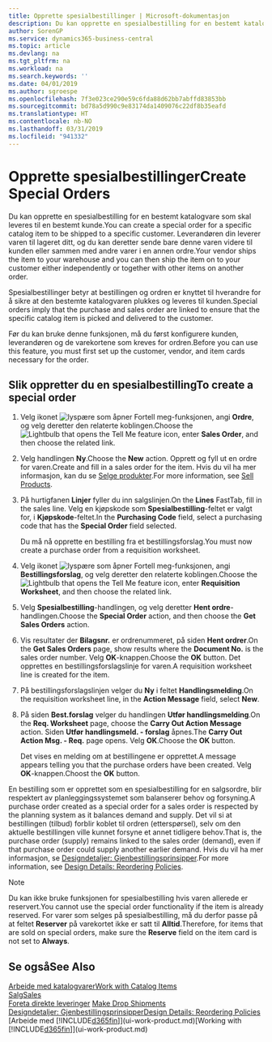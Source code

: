 ```yaml
---
title: Opprette spesialbestillinger | Microsoft-dokumentasjon
description: Du kan opprette en spesialbestilling for en bestemt katalogvare som skal leveres til en bestemt kunde. Leverandøren din leverer varen til lageret ditt, og du kan deretter sende bare denne varen videre til kunden eller sammen med andre varer i en annen ordre.
author: SorenGP
ms.service: dynamics365-business-central
ms.topic: article
ms.devlang: na
ms.tgt_pltfrm: na
ms.workload: na
ms.search.keywords: ''
ms.date: 04/01/2019
ms.author: sgroespe
ms.openlocfilehash: 7f3e023ce290e59c6fda88d62bb7abffd83853bb
ms.sourcegitcommit: bd78a5d990c9e83174da1409076c22df8b35eafd
ms.translationtype: HT
ms.contentlocale: nb-NO
ms.lasthandoff: 03/31/2019
ms.locfileid: "941332"
---
```

# <a name="create-special-orders"></a><span data-ttu-id="da53d-104">Opprette spesialbestillinger</span><span class="sxs-lookup"><span data-stu-id="da53d-104">Create Special Orders</span></span>
<span data-ttu-id="da53d-105">Du kan opprette en spesialbestilling for en bestemt katalogvare som skal leveres til en bestemt kunde.</span><span class="sxs-lookup"><span data-stu-id="da53d-105">You can create a special order for a specific catalog item to be shipped to a specific customer.</span></span> <span data-ttu-id="da53d-106">Leverandøren din leverer varen til lageret ditt, og du kan deretter sende bare denne varen videre til kunden eller sammen med andre varer i en annen ordre.</span><span class="sxs-lookup"><span data-stu-id="da53d-106">Your vendor ships the item to your warehouse and you can then ship the item on to your customer either independently or together with other items on another order.</span></span>  

<span data-ttu-id="da53d-107">Spesialbestillinger betyr at bestillingen og ordren er knyttet til hverandre for å sikre at den bestemte katalogvaren plukkes og leveres til kunden.</span><span class="sxs-lookup"><span data-stu-id="da53d-107">Special orders imply that the purchase and sales order are linked to ensure that the specific catalog item is picked and delivered to the customer.</span></span>  

<span data-ttu-id="da53d-108">Før du kan bruke denne funksjonen, må du først konfigurere kunden, leverandøren og de varekortene som kreves for ordren.</span><span class="sxs-lookup"><span data-stu-id="da53d-108">Before you can use this feature, you must first set up the customer, vendor, and item cards necessary for the order.</span></span>  

## <a name="to-create-a-special-order"></a><span data-ttu-id="da53d-109">Slik oppretter du en spesialbestilling</span><span class="sxs-lookup"><span data-stu-id="da53d-109">To create a special order</span></span>  
1.  <span data-ttu-id="da53d-110">Velg ikonet ![lyspære som åpner Fortell meg-funksjonen](media/ui-search/search_small.png "Fortell hva du vil gjøre"), angi **Ordre**, og velg deretter den relaterte koblingen.</span><span class="sxs-lookup"><span data-stu-id="da53d-110">Choose the ![Lightbulb that opens the Tell Me feature](media/ui-search/search_small.png "Tell me what you want to do") icon, enter **Sales Order**, and then choose the related link.</span></span>  
2. <span data-ttu-id="da53d-111">Velg handlingen **Ny**.</span><span class="sxs-lookup"><span data-stu-id="da53d-111">Choose the **New** action.</span></span> <span data-ttu-id="da53d-112">Opprett og fyll ut en  ordre for varen.</span><span class="sxs-lookup"><span data-stu-id="da53d-112">Create and fill in a  sales order for the item.</span></span> <span data-ttu-id="da53d-113">Hvis du vil ha mer informasjon, kan du se [Selge produkter](sales-how-sell-products.md).</span><span class="sxs-lookup"><span data-stu-id="da53d-113">For more information, see [Sell Products](sales-how-sell-products.md).</span></span>
3.  <span data-ttu-id="da53d-114">På hurtigfanen **Linjer** fyller du inn salgslinjen.</span><span class="sxs-lookup"><span data-stu-id="da53d-114">On the **Lines** FastTab, fill in the sales line.</span></span> <span data-ttu-id="da53d-115">Velg en kjøpskode som **Spesialbestilling**-feltet er valgt for, i **Kjøpskode**-feltet.</span><span class="sxs-lookup"><span data-stu-id="da53d-115">In the **Purchasing Code** field, select a purchasing code that has the **Special Order** field selected.</span></span>

    <span data-ttu-id="da53d-116">Du må nå opprette en bestilling fra et bestillingsforslag.</span><span class="sxs-lookup"><span data-stu-id="da53d-116">You must now create a purchase order from a requisition worksheet.</span></span>  
4. <span data-ttu-id="da53d-117">Velg ikonet ![lyspære som åpner Fortell meg-funksjonen](media/ui-search/search_small.png "Fortell hva du vil gjøre"), angi **Bestillingsforslag**, og velg deretter den relaterte koblingen.</span><span class="sxs-lookup"><span data-stu-id="da53d-117">Choose the ![Lightbulb that opens the Tell Me feature](media/ui-search/search_small.png "Tell me what you want to do") icon, enter **Requisition Worksheet**, and then choose the related link.</span></span>  
5. <span data-ttu-id="da53d-118">Velg **Spesialbestilling**-handlingen, og velg deretter **Hent ordre**-handlingen.</span><span class="sxs-lookup"><span data-stu-id="da53d-118">Choose the **Special Order** action, and then choose the **Get Sales Orders** action.</span></span>  
6.  <span data-ttu-id="da53d-119">Vis resultater der **Bilagsnr.** er ordrenummeret, på siden **Hent ordrer**.</span><span class="sxs-lookup"><span data-stu-id="da53d-119">On the **Get Sales Orders** page, show results where the **Document No.** is the sales order number.</span></span> <span data-ttu-id="da53d-120">Velg **OK**-knappen.</span><span class="sxs-lookup"><span data-stu-id="da53d-120">Choose the **OK** button.</span></span> <span data-ttu-id="da53d-121">Det opprettes en bestillingsforslagslinje for varen.</span><span class="sxs-lookup"><span data-stu-id="da53d-121">A requisition worksheet line is created for the item.</span></span>  
7.  <span data-ttu-id="da53d-122">På bestillingsforslagslinjen velger du **Ny** i feltet **Handlingsmelding**.</span><span class="sxs-lookup"><span data-stu-id="da53d-122">On the requisition worksheet line, in the **Action Message** field, select **New**.</span></span>  
8.  <span data-ttu-id="da53d-123">På siden **Best.forslag** velger du handlingen **Utfør handlingsmelding**.</span><span class="sxs-lookup"><span data-stu-id="da53d-123">On the **Req. Worksheet** page, choose the **Carry Out Action Message** action.</span></span> <span data-ttu-id="da53d-124">Siden **Utfør handlingsmeld. - forslag** åpnes.</span><span class="sxs-lookup"><span data-stu-id="da53d-124">The **Carry Out Action Msg. - Req.** page opens.</span></span> <span data-ttu-id="da53d-125">Velg **OK**.</span><span class="sxs-lookup"><span data-stu-id="da53d-125">Choose the **OK** button.</span></span>  

    <span data-ttu-id="da53d-126">Det vises en melding om at bestillingene er opprettet.</span><span class="sxs-lookup"><span data-stu-id="da53d-126">A message appears telling you that the purchase orders have been created.</span></span> <span data-ttu-id="da53d-127">Velg **OK**-knappen.</span><span class="sxs-lookup"><span data-stu-id="da53d-127">Choost the **OK** button.</span></span>  

<span data-ttu-id="da53d-128">En bestilling som er opprettet som en spesialbestilling for en salgsordre, blir respektert av planleggingssystemet som balanserer behov og forsyning.</span><span class="sxs-lookup"><span data-stu-id="da53d-128">A purchase order created as a special order for a sales order is respected by the planning system as it balances demand and supply.</span></span> <span data-ttu-id="da53d-129">Det vil si at bestillingen (tilbud) forblir koblet til ordren (etterspørsel), selv om den aktuelle bestillingen ville kunnet forsyne et annet tidligere behov.</span><span class="sxs-lookup"><span data-stu-id="da53d-129">That is, the purchase order (supply) remains linked to the sales order (demand), even if that purchase order could supply another earlier demand.</span></span> <span data-ttu-id="da53d-130">Hvis du vil ha mer informasjon, se [Designdetaljer: Gjenbestillingsprinsipper](design-details-reservation-order-tracking-and-action-messaging.md).</span><span class="sxs-lookup"><span data-stu-id="da53d-130">For more information, see [Design Details: Reordering Policies](design-details-reservation-order-tracking-and-action-messaging.md).</span></span>  

> [!NOTE]  
>  <span data-ttu-id="da53d-131">Du kan ikke bruke funksjonen for spesialbestilling hvis varen allerede er reservert.</span><span class="sxs-lookup"><span data-stu-id="da53d-131">You cannot use the special order functionality if the item is already reserved.</span></span> <span data-ttu-id="da53d-132">For varer som selges på spesialbestilling, må du derfor passe på at feltet **Reserver** på varekortet ikke er satt til **Alltid**.</span><span class="sxs-lookup"><span data-stu-id="da53d-132">Therefore, for items that are sold on special orders, make sure the **Reserve** field on the item card is not set to **Always**.</span></span>  

## <a name="see-also"></a><span data-ttu-id="da53d-133">Se også</span><span class="sxs-lookup"><span data-stu-id="da53d-133">See Also</span></span>  
[<span data-ttu-id="da53d-134">Arbeide med katalogvarer</span><span class="sxs-lookup"><span data-stu-id="da53d-134">Work with Catalog Items</span></span>](inventory-how-work-nonstock-items.md)  
[<span data-ttu-id="da53d-135">Salg</span><span class="sxs-lookup"><span data-stu-id="da53d-135">Sales</span></span>](sales-manage-sales.md)  
<span data-ttu-id="da53d-136">[Foreta direkte leveringer](sales-how-drop-shipment.md) </span><span class="sxs-lookup"><span data-stu-id="da53d-136">[Make Drop Shipments](sales-how-drop-shipment.md) </span></span>  
[<span data-ttu-id="da53d-137">Designdetaljer: Gjenbestillingsprinsipper</span><span class="sxs-lookup"><span data-stu-id="da53d-137">Design Details: Reordering Policies</span></span>](design-details-reservation-order-tracking-and-action-messaging.md)  
<span data-ttu-id="da53d-138">[Arbeide med [!INCLUDE[d365fin](includes/d365fin_md.md)]](ui-work-product.md)</span><span class="sxs-lookup"><span data-stu-id="da53d-138">[Working with [!INCLUDE[d365fin](includes/d365fin_md.md)]](ui-work-product.md)</span></span>
